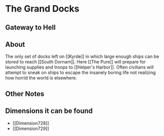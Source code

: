 # The Grand Docks
## Gateway to Hell

## About
The only set of docks left on [[Kyrde]] in which large enough ships can be stored to reach [[South Dornam]]. Here [[The Pure]] will prepare for launching supplies and troops to [[Helper's Harbor]]. Often civilians will attempt to sneak on ships to escape the insanely boring life not realizing how horrid the world is elsewhere.


## Other Notes


## Dimensions it can be found
- [[Dimension728]]
- [[Dimension729]]